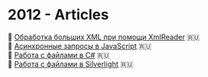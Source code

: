# 2012 - Articles

:page_facing_up: [Обработка больших XML при помощи XmlReader](XmlReader.md) :ru:  
:page_facing_up: [Асинхронные запросы в JavaScript](jQuery_AJAX.md) :ru:  
:page_facing_up: [Работа с файлами в C#](CSharp_Files.md) :ru:  
:page_facing_up: [Работа с файлами в Silverlight](FileManager_Silverlight.md) :ru:
